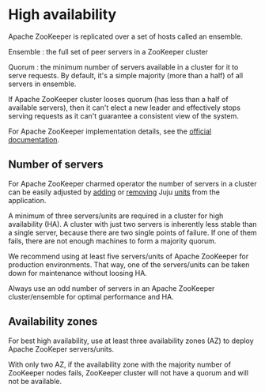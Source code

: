 # High availability

Apache ZooKeeper is replicated over a set of hosts called an ensemble.

Ensemble
: the full set of peer servers in a ZooKeeper cluster

Quorum
: the minimum number of servers available in a cluster for it to serve requests. By default, it's a simple majority (more than a half) of all servers in ensemble.

If Apache ZooKeeper cluster looses quorum (has less than a half of available servers), then it can't elect a new leader and effectively stops serving requests as it can't guarantee a consistent view of the system.

For Apache ZooKeeper implementation details, see the [official documentation](https://zookeeper.apache.org/doc/r3.8.2/zookeeperOver.html).

## Number of servers

For Apache ZooKeeper charmed operator the number of servers in a cluster can be easily adjusted by [adding](https://canonical-juju.readthedocs-hosted.com/en/latest/user/howto/manage-units/#add-a-unit) or [removing](https://canonical-juju.readthedocs-hosted.com/en/latest/user/howto/manage-units/#remove-a-unit) Juju [units](https://canonical-juju.readthedocs-hosted.com/en/latest/user/reference/unit/) from the application.

A minimum of three servers/units are required in a cluster for high availability (HA). A cluster with just two servers is inherently less stable than a single server, because there are two single points of failure. If one of them fails, there are not enough machines to form a majority quorum.

We recommend using at least five servers/units of Apache ZooKeeper for production environments. That way, one of the servers/units can be taken down for maintenance without loosing HA.

Always use an odd number of servers in an Apache ZooKeeper cluster/ensemble for optimal performance and HA.

## Availability zones

For best high availability, use at least three availability zones (AZ) to deploy Apache ZooKeper servers/units.

With only two AZ, if the availability zone with the majority number of ZooKeeper nodes fails, ZooKeeper cluster will not have a quorum and will not be available.

